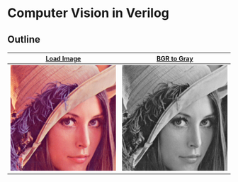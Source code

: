 # Computer Vision in Verilog


## Outline
|[Load Image](./load_image/README.md)|[BGR to Gray](./bgr_to_gray/README.md)|
|-|-|
|![load image](./load_image/output.bmp)|![load image](./bgr_to_gray/output_gray.bmp)|